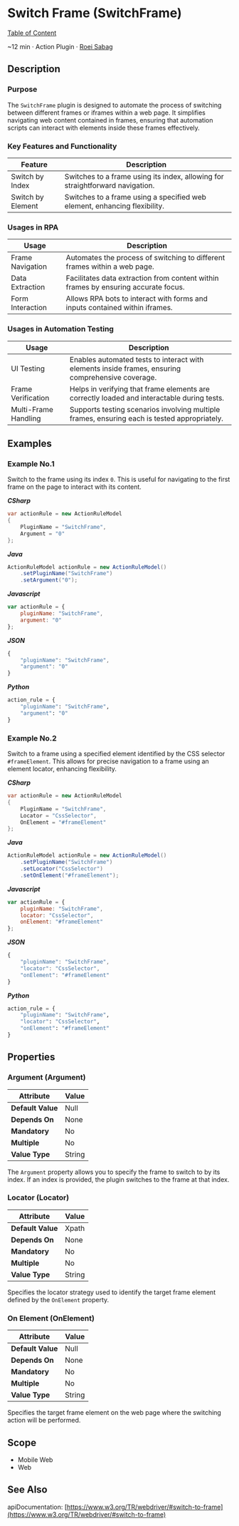 # Switch Frame (SwitchFrame)

[Table of Content](../Home.md)  

~12 min · Action Plugin · [Roei Sabag](https://www.linkedin.com/in/roei-sabag-247aa18/)

## Description

### Purpose

The `SwitchFrame` plugin is designed to automate the process of switching between different frames or iframes within a web page. 
It simplifies navigating web content contained in frames, ensuring that automation scripts can interact with elements inside these frames effectively.

### Key Features and Functionality

| Feature           | Description                                                                   |
|-------------------|-------------------------------------------------------------------------------|
| Switch by Index   | Switches to a frame using its index, allowing for straightforward navigation. |
| Switch by Element | Switches to a frame using a specified web element, enhancing flexibility.     |

### Usages in RPA

| Usage            | Description                                                                        |
|------------------|------------------------------------------------------------------------------------|
| Frame Navigation | Automates the process of switching to different frames within a web page.          |
| Data Extraction  | Facilitates data extraction from content within frames by ensuring accurate focus. |
| Form Interaction | Allows RPA bots to interact with forms and inputs contained within iframes.        |

### Usages in Automation Testing

| Usage                | Description                                                                                       |
|----------------------|---------------------------------------------------------------------------------------------------|
| UI Testing           | Enables automated tests to interact with elements inside frames, ensuring comprehensive coverage. |
| Frame Verification   | Helps in verifying that frame elements are correctly loaded and interactable during tests.        |
| Multi-Frame Handling | Supports testing scenarios involving multiple frames, ensuring each is tested appropriately.      |

## Examples

### Example No.1

Switch to the frame using its index `0`. 
This is useful for navigating to the first frame on the page to interact with its content.

_**CSharp**_

```csharp
var actionRule = new ActionRuleModel
{
    PluginName = "SwitchFrame",
    Argument = "0"
};
```

_**Java**_

```java
ActionRuleModel actionRule = new ActionRuleModel()
    .setPluginName("SwitchFrame")
    .setArgument("0");
```

_**Javascript**_

```js
var actionRule = {
    pluginName: "SwitchFrame",
    argument: "0"
};
```

_**JSON**_

```js
{
    "pluginName": "SwitchFrame",
    "argument": "0"
}
```

_**Python**_

```python
action_rule = {
    "pluginName": "SwitchFrame",
    "argument": "0"
}
```
### Example No.2

Switch to a frame using a specified element identified by the CSS selector `#frameElement`. 
This allows for precise navigation to a frame using an element locator, enhancing flexibility.

_**CSharp**_

```csharp
var actionRule = new ActionRuleModel
{
    PluginName = "SwitchFrame",
    Locator = "CssSelector",
    OnElement = "#frameElement"
};
```

_**Java**_

```java
ActionRuleModel actionRule = new ActionRuleModel()
    .setPluginName("SwitchFrame")
    .setLocator("CssSelector")
    .setOnElement("#frameElement");
```

_**Javascript**_

```js
var actionRule = {
    pluginName: "SwitchFrame",
    locator: "CssSelector",
    onElement: "#frameElement"
};
```

_**JSON**_

```js
{
    "pluginName": "SwitchFrame",
    "locator": "CssSelector",
    "onElement": "#frameElement"
}
```

_**Python**_

```python
action_rule = {
    "pluginName": "SwitchFrame",
    "locator": "CssSelector",
    "onElement": "#frameElement"
}
```

## Properties

### Argument (Argument)

| Attribute         | Value             |
|-------------------|-------------------|
| **Default Value** | Null              |
| **Depends On**    | None              |
| **Mandatory**     | No                |
| **Multiple**      | No                |
| **Value Type**    | String            |

The `Argument` property allows you to specify the frame to switch to by its index. 
If an index is provided, the plugin switches to the frame at that index.

### Locator (Locator)

| Attribute         | Value             |
|-------------------|-------------------|
| **Default Value** | Xpath             |
| **Depends On**    | None              |
| **Mandatory**     | No                |
| **Multiple**      | No                |
| **Value Type**    | String            |

Specifies the locator strategy used to identify the target frame element defined by the `OnElement` property.

### On Element (OnElement)

| Attribute         | Value             |
|-------------------|-------------------|
| **Default Value** | Null              |
| **Depends On**    | None              |
| **Mandatory**     | No                |
| **Multiple**      | No                |
| **Value Type**    | String            |

Specifies the target frame element on the web page where the switching action will be performed.

## Scope

* Mobile Web
* Web
## See Also

apiDocumentation: [https://www.w3.org/TR/webdriver/#switch-to-frame](https://www.w3.org/TR/webdriver/#switch-to-frame)
